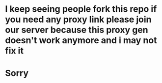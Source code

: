 # I keep seeing people fork this repo if you need any proxy link please join our server because this proxy gen doesn't work anymore and i may not fix it
# Sorry
